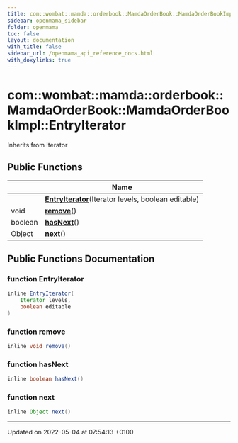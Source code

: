 ```yaml
---
title: com::wombat::mamda::orderbook::MamdaOrderBook::MamdaOrderBookImpl::EntryIterator
sidebar: openmama_sidebar
folder: openmama
toc: false
layout: documentation
with_title: false
sidebar_url: /openmama_api_reference_docs.html
with_doxylinks: true
---
```


# com::wombat::mamda::orderbook::MamdaOrderBook::MamdaOrderBookImpl::EntryIterator





Inherits from Iterator

## Public Functions

|                | Name           |
| -------------- | -------------- |
| | **[EntryIterator](classcom_1_1wombat_1_1mamda_1_1orderbook_1_1MamdaOrderBook_1_1MamdaOrderBookImpl_1_1EntryIterator.html#function-entryiterator)**(Iterator levels, boolean editable) |
| void | **[remove](classcom_1_1wombat_1_1mamda_1_1orderbook_1_1MamdaOrderBook_1_1MamdaOrderBookImpl_1_1EntryIterator.html#function-remove)**() |
| boolean | **[hasNext](classcom_1_1wombat_1_1mamda_1_1orderbook_1_1MamdaOrderBook_1_1MamdaOrderBookImpl_1_1EntryIterator.html#function-hasnext)**() |
| Object | **[next](classcom_1_1wombat_1_1mamda_1_1orderbook_1_1MamdaOrderBook_1_1MamdaOrderBookImpl_1_1EntryIterator.html#function-next)**() |

## Public Functions Documentation

### function EntryIterator

```java
inline EntryIterator(
    Iterator levels,
    boolean editable
)
```


### function remove

```java
inline void remove()
```


### function hasNext

```java
inline boolean hasNext()
```


### function next

```java
inline Object next()
```


-------------------------------

Updated on 2022-05-04 at 07:54:13 +0100